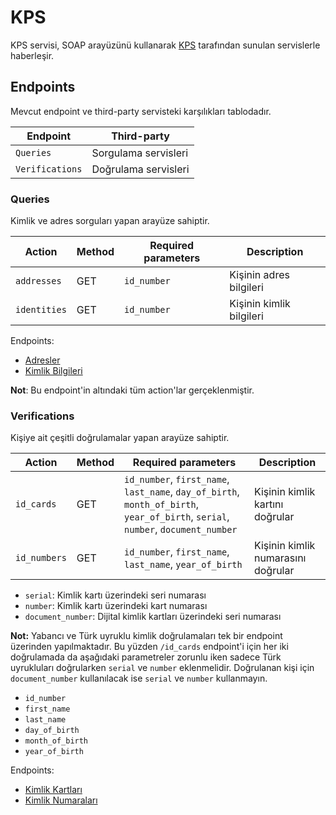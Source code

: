 KPS
===

KPS servisi, SOAP arayüzünü kullanarak [KPS](https://kimlikdogrulama.nvi.gov.tr) tarafından sunulan servislerle
haberleşir.

Endpoints
---------

Mevcut endpoint ve third-party servisteki karşılıkları tablodadır.

|Endpoint       |Third-party|
|---------------|-----------|
|`Queries`      |Sorgulama servisleri
|`Verifications`|Doğrulama servisleri

### Queries

Kimlik ve adres sorguları yapan arayüze sahiptir.

|Action      |Method|Required parameters|Description|
|------------|------|-------------------|-----------|
|`addresses` |GET   |`id_number`        |Kişinin adres bilgileri
|`identities`|GET   |`id_number`        |Kişinin kimlik bilgileri

Endpoints:

- [Adresler](https://api.omu.sh/kps/queries/addresses)
- [Kimlik Bilgileri](https://api.omu.sh/kps/queries/identities)

**Not**: Bu endpoint'in altındaki tüm action'lar gerçeklenmiştir.

### Verifications

Kişiye ait çeşitli doğrulamalar yapan arayüze sahiptir.

|Action      |Method|Required parameters|Description|
|------------|------|-------------------|-----------|
|`id_cards`  |GET   |`id_number`, `first_name`, `last_name`, `day_of_birth`, `month_of_birth`, `year_of_birth`, `serial`, `number`, `document_number`|Kişinin kimlik kartını doğrular
|`id_numbers`|GET   |`id_number`, `first_name`, `last_name`, `year_of_birth`                                                                         |Kişinin kimlik numarasını doğrular

- `serial`: Kimlik kartı üzerindeki seri numarası
- `number`: Kimlik kartı üzerindeki kart numarası
- `document_number`: Dijital kimlik kartları üzerindeki seri numarası

**Not:** Yabancı ve Türk uyruklu kimlik doğrulamaları tek bir endpoint üzerinden yapılmaktadır. Bu yüzden `/id_cards`
endpoint'i için her iki doğrulamada da aşağıdaki parametreler zorunlu iken sadece Türk uyrukluları doğrularken `serial`
ve `number` eklenmelidir. Doğrulanan kişi için `document_number` kullanılacak ise `serial` ve `number` kullanmayın.

- `id_number`
- `first_name`
- `last_name`
- `day_of_birth`
- `month_of_birth`
- `year_of_birth`

Endpoints:

- [Kimlik Kartları](https://api.omu.sh/kps/verifications/id_cards)
- [Kimlik Numaraları](https://api.omu.sh/kps/verifications/id_numbers)
